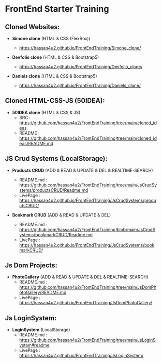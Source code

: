 # **FrontEnd Starter Training**

## **Cloned Websites:**
   - **Simone clone** (HTML & CSS (FlexBox))
     - https://hassan4u2.github.io/FrontEndTraining/Simone_clone/

   - **Devfolio clone** (HTML & CSS & Bootstrap5)
     - https://hassan4u2.github.io/FrontEndTraining/Devfolio_clone/

   - **Daniels clone** (HTML & CSS & Bootstrap5)
     - https://hassan4u2.github.io/FrontEndTraining/Daniels_clone/
## **Cloned HTML-CSS-JS (50IDEA):**
  - **50IDEA clone** (HTML & CSS & JS)
      - SRC : https://github.com/hassan4u2/FrontEndTraining/tree/main/cloned_ideas
     - README : https://github.com/hassan4u2/FrontEndTraining/tree/main/cloned_ideas/README.md


## **JS Crud Systems (LocalStorage):**

   - **Products CRUD** (ADD & READ & UPDATE & DEL & REALTIME-SEARCH)
     - README.md : https://github.com/hassan4u2/FrontEndTraining/tree/main/JsCrudSystems/productsCRUD/Readme.md
     - LivePage : https://hassan4u2.github.io/FrontEndTraining/JsCrudSystems/productsCRUD/

   - **Bookmark CRUD** (ADD & READ & UPDATE & DEL)
     - README.md : https://github.com/hassan4u2/FrontEndTraining/blob/main/JsCrudSystems/bookmarkCRUD/Readme.md
     - LivePage : https://hassan4u2.github.io/FrontEndTraining/JsCrudSystems/bookmarkCRUD/

## **Js Dom Projects:**
   - **PhotoGallery** (ADD & READ & UPDATE & DEL & REALTIME-SEARCH)
     - README.md : https://github.com/hassan4u2/FrontEndTraining/tree/main/JsDomPhotoGallery/README.md
     - LivePage : https://hassan4u2.github.io/FrontEndTraining/JsDomPhotoGallery/


## **Js LoginSystem:**
   - **LoginSystem** (LocalStorage)
     - README.md : https://github.com/hassan4u2/FrontEndTraining/tree/main/JsLoginSystem#readme
     - LivePage : https://hassan4u2.github.io/FrontEndTraining/JsLoginSystem/
